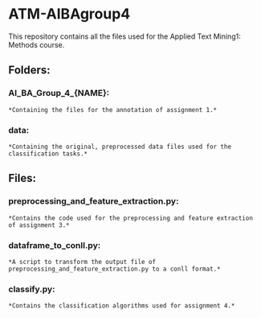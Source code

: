 # ATM-AIBAgroup4
This repository contains all the files used for the Applied Text Mining1: Methods course.

## Folders:

### AI_BA_Group_4_{NAME}:
    *Containing the files for the annotation of assignment 1.*

### data:
    *Containing the original, preprocessed data files used for the classification tasks.*

## Files:

### preprocessing_and_feature_extraction.py:
    *Contains the code used for the preprocessing and feature extraction of assignment 3.*

### dataframe_to_conll.py:
    *A script to transform the output file of preprocessing_and_feature_extraction.py to a conll format.*

### classify.py:
    *Contains the classification algorithms used for assignment 4.*
